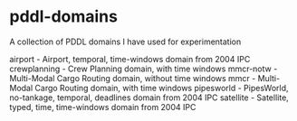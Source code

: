 # pddl-domains
A collection of PDDL domains I have used for experimentation

airport - Airport, temporal, time-windows domain from 2004 IPC
crewplanning - Crew Planning domain, with time windows
mmcr-notw - Multi-Modal Cargo Routing domain, without time windows
mmcr - Multi-Modal Cargo Routing domain, with time windows
pipesworld - PipesWorld, no-tankage, temporal, deadlines domain from 2004 IPC
satellite - Satellite, typed, time, time-windows domain from 2004 IPC
